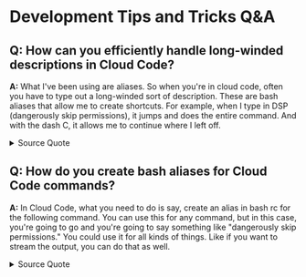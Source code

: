 # Development Tips and Tricks Q&A

## Q: How can you efficiently handle long-winded descriptions in Cloud Code?

**A:** What I've been using are aliases. So when you're in cloud code, often you have to type out a long-winded sort of description. These are bash aliases that allow me to create shortcuts. For example, when I type in DSP (dangerously skip permissions), it jumps and does the entire command. And with the dash C, it allows me to continue where I left off.

<details>
<summary>Source Quote</summary>
> "But when you're in cloud code, often you have to type out a long-winded sort of description. What I've been using are aliases. So I just want to show you guys quickly how that works. And for those that tuned in yesterday, it's a repeat, but whatever. So when I type in DSP, what's happening, so dangerously skip permissions, it jumps and does the entire command. And I can also do things, I don't know if I actually did this here, but I can also do things like dangerously skip permissions dash C. And these are bash aliases that allow me, and with the dash C, it allows me to continue where I left off."

> Source: en-AI Hackerspace August 1st_ From CLI Aliases to Neural Networks - Advancing AI Engineering.txt:86-99
</details>

## Q: How do you create bash aliases for Cloud Code commands?

**A:** In Cloud Code, what you need to do is say, create an alias in bash rc for the following command. You can use this for any command, but in this case, you're going to go and you're going to say something like "dangerously skip permissions." You could use it for all kinds of things. Like if you want to stream the output, you can do that as well.

<details>
<summary>Source Quote</summary>
> "But if you are, if you want to use this, and this can be arbitrary, by the way, this DSP, all you need to do, so I'm going to use DSP to start it, but I'll show you how to actually do it. So, in clod, what you need to do is say, create an alias in bash rc for the following command. And for that, what we'll do is I'm just going to grab this quickly, and I'm going to just say clod And you can use this again for any command, but in this case, you're going to go and you're going to say something like dangerously skip permissions. So in this case, and you could use it for all kinds of things. Like if you want to stream the output, you can do that as well."

> Source: en-AI Hackerspace August 1st_ From CLI Aliases to Neural Networks - Advancing AI Engineering.txt:108-123
</details>